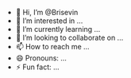 - 👋 Hi, I’m @Brisevin
- 👀 I’m interested in ...
- 🌱 I’m currently learning ...
- 💞️ I’m looking to collaborate on ...
- 📫 How to reach me ...
- 😄 Pronouns: ...
- ⚡ Fun fact: ...

<!---
Brisevin/Brisevin is a ✨ special ✨ repository because its `README.md` (this file) appears on your GitHub profile.
You can click the Preview link to take a look at your changes.
--->
